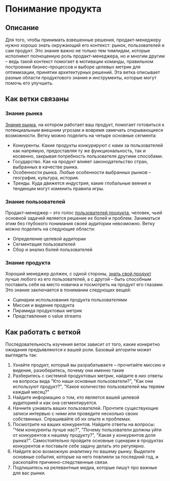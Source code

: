 # Понимание продукта
## Описание
Для того, чтобы принимать взвешенные решения, продакт-менеджеру нужно хорошо знать окружающий его контекст: рынок, пользователей и сам продукт. Это знание важно не только тем тимлидам, которые исполняют полноценную роль продакт-менеджера, но и многим другим – ведь такой контекст помогает в мотивации команды, правильном построении бизнес-процессов и выборе целевых метрик для оптимизации, принятии архитектурных решений. Эта ветка описывает разные области продуктового знания и инструменты, которые могут помочь его улучшить.

## Как ветки связаны
### Знание рынка
[Знание рынка](/roles/product-owner/product-understanding/market-knowledge.html), на котором работает ваш продукт, помогает готовиться к потенциальным внешним угрозам и вовремя замечать открывающиеся возможности. Ветку можно поделить на четыре основные сегмента:
- Конкуренты. Какие продукты конкурируют с нами за пользователей как напрямую, предоставляя ту же функциональность, так и косвенно, закрывая потребность пользователя другими способами.
- Государство. Как на продукт влияет законодательство стран, выбранных в качестве рынка.
- Особенности рынка. Любые особенности выбранных рынков – география, культура, история.
- Тренды. Куда движется индустрия, какие глобальные веяния и тенденции могут изменить правила игры.

### Знание пользователей
Продакт-менеджер – это голос [пользователей продукта](/roles/product-owner/product-understanding/user-knowledge.html), человек, чьей основной задачей является решение их болей и проблем. Заниматься этим без глубокого понимания своей аудитории невозможно. Ветку можно поделить на следующие области:
- Определение целевой аудитории
- Сегментация пользователей
- Сбор и анализ болей пользователей

### Знание продукта
Хороший менеджер должен, с одной стороны, [знать свой продукт](/roles/product-owner/product-understanding/product-knowledge.html) лучше любого из его пользователей, а с другой – быть способным поставить себя на место новичка и посмотреть на продукт его глазами. Это знание заключается в понимании следующих вещей:
- Сценарии использования продукта пользователями
- Миссия и видение продукта
- Пирамида продуктовых метрик
- Представление о value streams

## Как работать с веткой
Последовательность изучения веток зависит от того, какие конкретно ожидания предъявляются к вашей роли. Базовый алгоритм может выглядеть так:
1. Узнайте продукт, который вы разрабатываете – прочитайте миссию и видение, разюберитесь, почему они именно такие
2. Разберитесь с системой продуктовых метрик, найдите в них ответы на вопросы вида "Кто наши основные пользователи?", "Как они используют продукт?", "Какое количество пользователей мы теряем каждый месяц?"
3. Найдите информацию о том, кто является вашей целевой аудиторией и как она сегментируется.
4. Начните узнавать ваших пользователей. Прочтите существующие записи интервью с ними или проведите несколько своих собственных. Спрашивайте об их опыте и проблемах.
5. Посмотрите на ваших конкурентов. Найдите ответы на вопросы: "Чем конкуренты лучше нас?", "Почему пользователи должны уйти от конкурентов к нашему продукту?", "Какая у конкурентов доля рынка?". Самостоятельно пройдите основные сценарии в продуктах конкурентов и поставьте себе задачу делать это регулярно.
6. Найдите всю возможную аналитику по вашему рынку. Выделите основные события, которые на него повлияли за последний год, и раскопайте причинно-следственные связи.
7. Подпишитесь на релевантные медиа, которые пишут про важные для вас рынки.